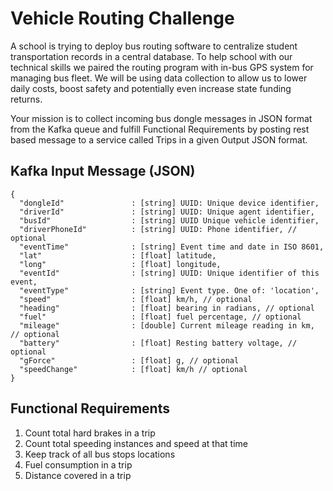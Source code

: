 # Vehicle Routing Challenge

A school is trying to deploy bus routing software to centralize student transportation records in a central database. To help school with our technical skills we paired the routing program with in-bus GPS system for managing bus fleet. We will be using data collection to allow us to lower daily costs, boost safety and potentially even increase state funding returns.

Your mission is to collect incoming bus dongle messages in JSON format from the Kafka queue and fulfill Functional Requirements by posting rest based message to a service called Trips in a given Output JSON format.

## Kafka Input Message (JSON)

    {
      "dongleId"               : [string] UUID: Unique device identifier,
      "driverId"               : [string] UUID: Unique agent identifier,
      "busId"                  : [string] UUID Unique vehicle identifier,
      "driverPhoneId"          : [string] UUID: Phone identifier, // optional
      "eventTime"              : [string] Event time and date in ISO 8601,
      "lat"                    : [float] latitude,
      "long"                   : [float] longitude,
      "eventId"                : [string] UUID: Unique identifier of this event,
      "eventType"              : [string] Event type. One of: 'location',
      "speed"                  : [float] km/h, // optional
      "heading"                : [float] bearing in radians, // optional
      "fuel"                   : [float] fuel percentage, // optional
      "mileage"                : [double] Current mileage reading in km, // optional
      "battery"                : [float] Resting battery voltage, // optional
      "gForce"                 : [float] g, // optional
      "speedChange"            : [float] km/h // optional 
    }
    
## Functional Requirements

1. Count total hard brakes in a trip
2. Count total speeding instances and speed at that time
3. Keep track of all bus stops locations
4. Fuel consumption in a trip
5. Distance covered in a trip
